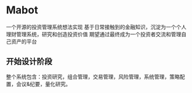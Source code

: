 # Mabot

一个开源的投资管理系统想法实现
基于日常接触到的金融知识，沉淀为一个个人理财管理系统，研究和创造投资价值
期望通过最终成为一个投资者交流和管理自己资产的平台

## 开始设计阶段

整个系统包含：投资研究，组合管理，交易管理，风险管理，系统管理，策略配置，会议&纪要，量化研究。
